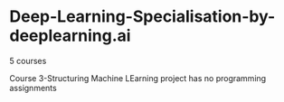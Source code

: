 # Deep-Learning-Specialisation-by-deeplearning.ai

5 courses

Course 3-Structuring Machine LEarning project has no programming assignments
